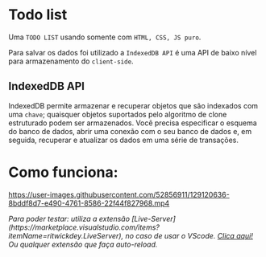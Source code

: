 # Todo list

Uma `TODO LIST` usando somente com `HTML, CSS, JS puro`.

Para salvar os dados foi utilizado a `IndexedDB API` é uma API de baixo nível para armazenamento do `client-side`.

## IndexedDB API

IndexedDB permite armazenar e recuperar objetos que são indexados com uma `chave`; quaisquer objetos suportados pelo algoritmo de clone estruturado podem ser armazenados. Você precisa especificar o esquema do banco de dados, abrir uma conexão com o seu banco de dados e, em seguida, recuperar e atualizar os dados em uma série de transações.

# Como funciona:

https://user-images.githubusercontent.com/52856911/129120636-8bddf8d7-e490-4761-8586-22f44f827968.mp4

<em>
  Para poder testar: utiliza a extensão [Live-Server](https://marketplace.visualstudio.com/items?itemName=ritwickdey.LiveServer), no caso de usar o VScode.
  <a href="https://marketplace.visualstudio.com/items?itemName=ritwickdey.LiveServer">Clica aqui!</a>
</em>
<br />
<em>Ou qualquer extensão que faça auto-reload.</em>
